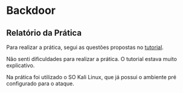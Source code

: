 # Backdoor
## Relatório da Prática

Para realizar a prática, segui as questões propostas no [tutorial](https://github.com/gleydson/BackdoorTutorial).

Não senti dificuldades para realizar a prática. O tutorial estava muito explicativo.

Na prática foi utilizado o SO Kali Linux, que já possui o ambiente pré configurado para o ataque.